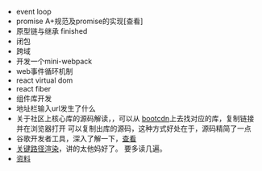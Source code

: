 - event loop         
- promise A+规范及promise的实现[查看]        
- 原型链与继承 finished       
- 闭包        
- 跨域       
- 开发一个mini-webpack      
- web事件循环机制         
- react virtual dom        
- react fiber          
- 组件库开发         
- 地址栏输入url发生了什么        
- 关于社区上核心库的源码解读，，可以从 [bootcdn](https://www.bootcdn.cn/)上去找对应的库，复制链接并在浏览器打开
可以复制出库的源码，这种方式好处在于，源码精简了一点
- 谷歌开发者工具，深入了解一下，[查看](https://developers.google.com/web/tools/chrome-devtools?hl=zh-cn)
- [关键路径渲染](https://developers.google.com/web/fundamentals/performance/critical-rendering-path)，讲的太他妈好了。
要多读几遍。
- [资料](http://fex.baidu.com/blog/2014/05/build-performance-monitor-in-7-days/)
